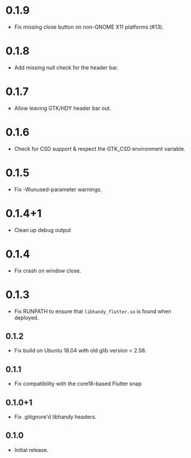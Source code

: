 # 0.1.9

* Fix missing close button on non-GNOME X11 platforms (#13).

# 0.1.8

* Add missing null check for the header bar.

# 0.1.7

* Allow leaving GTK/HDY header bar out.

# 0.1.6

* Check for CSD support & respect the GTK_CSD environment variable.

# 0.1.5

* Fix -Wunused-parameter warnings.

# 0.1.4+1

* Clean up debug output

# 0.1.4

* Fix crash on window close.

# 0.1.3

* Fix RUNPATH to ensure that `libhandy_flutter.so` is found when deployed.

## 0.1.2

* Fix build on Ubuntu 18.04 with old glib version < 2.58.

## 0.1.1

* Fix compatibility with the core18-based Flutter snap

## 0.1.0+1

* Fix .gitignore'd libhandy headers.

## 0.1.0

* Initial release.

